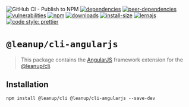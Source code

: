 ![GitHub CI - Publish to NPM](https://github.com/leanupjs/leanup/workflows/GitHub%20CI%20-%20Publish%20to%20NPM/badge.svg)
[![dependencies][dependencies]][dependencies-url]
[![peer-dependencies][peer-dependencies]][peer-dependencies-url]
[![vulnerabilities][vulnerabilities]][vulnerabilities-url]
[![npm][npm]][npm-url]
[![downloads][downloads]][downloads-url]
[![install-size][install-size]][install-size-url]
[![lernajs][lernajs]][lernajs-url]
[![code style: prettier](https://img.shields.io/badge/code_style-prettier-ff69b4.svg)](https://github.com/prettier/prettier)

[npm]: https://img.shields.io/npm/v/@leanup/cli-angularjs
[npm-url]: https://www.npmjs.com/package/@leanup/cli-angularjs
[dependencies]: https://status.david-dm.org/gh/leanupjs/leanup.svg?path=packages/cli/frameworks/angularjs&ref=release/1.1
[dependencies-url]: https://david-dm.org/leanupjs/leanup?path=packages/cli/frameworks/angularjs&ref=release/1.1
[peer-dependencies]: https://status.david-dm.org/gh/leanupjs/leanup.svg?path=packages/cli/frameworks/angularjs&ref=release/1.1&type=peer
[peer-dependencies-url]: https://david-dm.org/leanupjs/leanup?path=packages/cli/frameworks/angularjs&ref=release/1.1&type=peer
[vulnerabilities]: https://snyk.io/test/npm/@leanup/cli-angularjs/badge.svg
[vulnerabilities-url]: https://snyk.io/test/npm/@leanup/cli-angularjs
[downloads]: https://img.shields.io/npm/dt/@leanup/cli-angularjs
[downloads-url]: https://npmcharts.com/compare/@leanup/cli-angularjs?minimal=true
[install-size]: https://packagephobia.now.sh/badge?p=@leanup/cli-angularjs
[install-size-url]: https://packagephobia.now.sh/result?p=@leanup/cli-angularjs
[lernajs]: https://img.shields.io/badge/managed%20with-lerna-blueviolet
[lernajs-url]: https://lerna.js.org

# `@leanup/cli-angularjs`

> This package contains the [AngularJS](https://angularjs.org/) framework extension for the [@leanup/cli](https://www.npmjs.com/package/@leanup/cli).

## Installation

`npm install @leanup/cli @leanup/cli-angularjs --save-dev`
